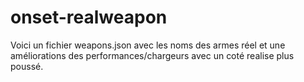 # onset-realweapon

Voici un fichier weapons.json avec les noms des armes réel et une améliorations des performances/chargeurs avec un coté realise plus poussé.
